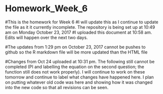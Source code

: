 # Homework_Week_6
#This is the homework for Week 6
#I will update this as I continue to update the file as it it currently incomplete. The repository is being set up at 10:49 am on Monday October 23, 2017
#I uploaded this document at 10:58 am. Edits will happen over the next two days. 

#The updates from 1:29 pm on October 23, 2017 cannot be pushes to github so the R markdown file will be more updated than the HTML file 

#Changes from Oct 24 uploaded at 10:31 pm. The following still cannot be completed (PI and labelling the equation on the second question; the function still does not work properly). I will continue to work on these tomorrow and continue to label what changes have happened here. I plan on putting whatever old code was here and showing how it was changed into the new code so that all revisions can be seen. 
